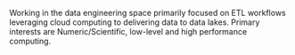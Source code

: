 Working in the data engineering space primarily focused on ETL workflows leveraging cloud computing to delivering data to data lakes. Primary interests are Numeric/Scientific, low-level and high performance computing.
